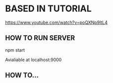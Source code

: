 # BASED IN TUTORIAL
https://www.youtube.com/watch?v=poQXNp9ItL4

## HOW TO RUN SERVER
npm start

Avialiable at localhost:9000
## HOW TO...

